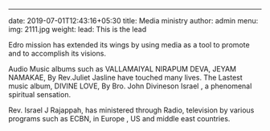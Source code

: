 ---
date: 2019-07-01T12:43:16+05:30
title: Media ministry
author: admin
menu: 
img: 2111.jpg
weight: 
lead: This is the lead 


Edro mission has extended its wings by using media as a tool to promote and to accomplish its visions.

Audio Music albums such as VALLAMAIYAL NIRAPUM DEVA, 
JEYAM NAMAKAE,
By Rev.Juliet Jasline have touched many lives.
The Lastest music album, DIVINE LOVE, By Bro. John Divineson Israel , a phenomenal spiritual sensation.

Rev. Israel J Rajappah, has ministered through Radio, television by various programs such as ECBN, in Europe , US and middle east countries.

